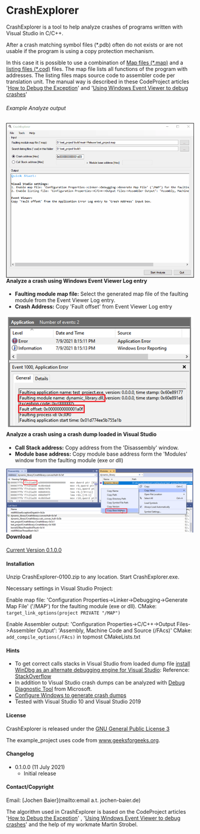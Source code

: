 # CrashExplorer

CrashExplorer is a tool to help analyze crashes of programs written with Visual Studio in C/C++.

After a crash matching symbol files (*.pdb) often do not exists or are not usable if the program is using a copy protection mechanism.

In this case it is possible to use a combination of  [Map files (*.map)](https://docs.microsoft.com/en-us/cpp/build/reference/map-generate-mapfile?view=msvc-160) and a [listing files (*.cod)](https://docs.microsoft.com/en-us/cpp/build/reference/fa-fa-listing-file?view=msvc-160) files.
The map file lists all functions of the program with addresses. The listing files maps source code to assembler code per translation unit.
The manual way is described in these CodeProject articles '[How to Debug the Exception](https://www.codeproject.com/Articles/43064/How-to-Debug-the-Exception)' and '[Using Windows Event Viewer to debug crashes](https://www.codeproject.com/Articles/597856/Using-Windows-Event-Viewer-to-debug-crashes)'

###### Example Analyze output
<img  style="border:1px solid black;float: left;" src="https://github.com/JochenBaier/CrashExplorer/blob/master/readme_images/animation.gif">



#### Analyze a crash using Windows Event Viewer Log entry

- **Faulting module map file:** Select the generated map file of the faulting module from the Event Viewer Log entry.
- **Crash Address:** Copy 'Fault offset' from Event Viewer Log entry

<img  style="float: left;" src="https://github.com/JochenBaier/CrashExplorer/blob/master/readme_images/event_viewer.png">



#### Analyze a crash using a crash dump loaded in Visual Studio

- **Call Stack address:** Copy address from the 'Disassembly' window.
- **Module base address:** Copy module base address form the 'Modules' window from the faulting module (exe or dll)

<img width="800" style="float: left;width: 400;" src="https://github.com/JochenBaier/CrashExplorer/blob/master/readme_images/visual_studio_dmp_loaded.png">




#### Download

[Current Version 0.1.0.0](https://github.com/JochenBaier/CrashExplorer/releases/download/v0.1.0.0/CrashExplorer-0100.zip)

#### Installation

Unzip  CrashExplorer-0100.zip to any location. Start CrashExplorer.exe.

Necessary settings in Visual Studio Project:

Enable map file:  'Configuration Properties->Linker->Debugging->Generate Map File' ('/MAP') for the faulting module (exe or dll).
CMake: `target_link_options(project PRIVATE "/MAP")`

Enable Assembler output: 'Configuration Properties->C/C++->Output Files->Assembler Output':  'Assembly, Machine Code and Source (/FAcs)'
CMake: `add_compile_options(/FAcs)` in topmost CMakeLists.txt

#### Hints

- To get correct calls stacks in Visual Studio from loaded dump file [install WinDbg as an alternate debugging engine for Visual Studio](https://docs.microsoft.com/en-us/windows-hardware/drivers/download-the-wdk): Reference: [StackOverflow](https://stackoverflow.com/questions/1552788/why-dont-minidumps-give-good-call-stacks/33394299#33394299)
- In addition to Visual Studio crash dumps can be analyzed with [Debug Diagnostic Tool](http://www.microsoft.com/en-us/download/details.aspx?id=58210) from Microsoft.
- [Configure Windows to generate crash dumps](https://docs.microsoft.com/en-us/windows/win32/wer/collecting-user-mode-dumps)
- Tested with Visual Studio 10 and Visual Studio 2019

#### License

CrashExplorer is released under the [GNU General Public License 3](https://www.gnu.org/licenses/gpl-3.0.de.html)

The example_project uses code from www.geeksforgeeks.org. 

#### Changelog

- 0.1.0.0 (11 July 2021)
  -  Initial release

#### Contact/Copyright

Email: [Jochen Baier](mailto:email a.t. jochen-baier.de)

The algorithm used in CrashExplorer is based on the CodeProject articles '[How to Debug the Exception](https://www.codeproject.com/Articles/43064/How-to-Debug-the-Exception)' , '[Using Windows Event Viewer to debug crashes](https://www.codeproject.com/Articles/597856/Using-Windows-Event-Viewer-to-debug-crashes)' and the help of my workmate Martin Strobel.




